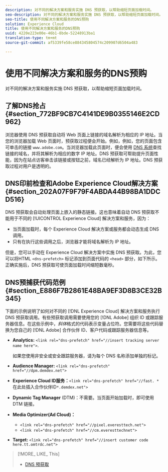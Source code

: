```yaml
---
description: 对不同的解决方案和服务实施 DNS 预获取，以帮助缩短页面加载时间。
seo-description: 对不同的解决方案和服务实施 DNS 预获取，以帮助缩短页面加载时间。
seo-title: 使用不同解决方案和服务的DNS预购
solution: Experience Cloud
title: 使用不同解决方案和服务的DNS预购
uuid: 4220e223e00e-46b1-8bde-52248913ba1
translation-type: tm+mt
source-git-commit: af5339fe58ce884345804574c209907d6504a483

---
```



# 使用不同解决方案和服务的DNS预购

对不同的解决方案和服务实施 DNS 预获取，以帮助缩短页面加载时间。

## 了解DNS抢占 {#section_772BF9CB7C4141DE9B0355146E2CD962}

浏览器使用 DNS 预获取自动将 Web 页面上链接的域名解析为相应的 IP 地址。当您的浏览器加载 Web 页面时，预获取过程便会开始。例如，例如，您的页面包含可单击的链接 `www.adobe.com`。当浏览器加载此页面时，便会使用 [DNS 系统](https://www.networksolutions.com/support/what-is-a-domain-name-server-dns-and-how-does-it-work/)查找链接的域名，并将其解析为相应的数字 IP 地址。DNS 预获取可帮助提升页面性能，因为在站点访客单击该链接或按钮之前，域名已经解析为 IP 地址。DNS 预获取过程对用户是透明的。

## DNS印前检查和Adobe Experience Cloud解决方案 {#section_202A07F9F79F4ABDA44B98BA1DDCD516}

DNS 预获取会自动处理页面上嵌入的静态链接。这也意味着自动 DNS 预获取不能用于不同的 [!UICONTROL Experience Cloud] 解决方案和服务，因为：

* 当页面加载时，每个 Experience Cloud 解决方案或服务都会动态生成 DNS 调用。
* 只有在执行这些调用之后，浏览器才能将域名解析为 IP 地址。

但是，您可以手动在 Experience Cloud 解决方案中实施 DNS 预获取。为此，您可以将HTML `<dns-prefetch>` 标记添加到页面代码的 `<head>` 部分，如下所示。正确实施后，DNS 预获取可使页面加载时间缩短数毫秒。

## DNS预捕获代码范例 {#section_E886F7B2861E48BA9EF3D8B3CE32B345}

下面的示例说明了如何对不同的 [!DNL Experience Cloud] 解决方案和服务执行 DNS 预获取调用。有些预获取调用需要使用您的 [!DNL Adobe] 组织 ID 或跟踪服务器信息。在这些示例中，*斜体*格式的代码表示变量占位符。您需要将这些代码替换为您自己的 [!DNL Adobe] 合作伙伴 ID、客户代码或跟踪服务器信息等。

* **Analytics:** `<link rel="dns-prefetch" href="//insert tracking server name here">`.

   如果您使用非安全或安全跟踪服务器，请为每个 DNS 名称添加单独的标记。

* **Audience Manager:** `<link rel="dns-prefetch" href="//dpm.demdex.net">`

* **Experience Cloud ID服务：**`<link rel="dns-prefetch" href="//fast. *`在此处插入合作伙伴ID`*.demdex.net">`

* **Dynamic Tag Manager** (DTM)：不需要。当页面开始加载时，即可使用 DTM 链接。

* **Media Optimizer(Ad Cloud)：**

   * `<link rel="dns-prefetch" href="//pixel.everesttech.net">`
   * `<link rel="dns-prefetch" href="//cm.everesttechnet">`


* **Target:** `<link rel="dns-prefetch" href="//insert customer code here.tt.omtrdc.net">`

>[!MORE_ LIKE_ This]
>
>* [DNS 预获取](https://www.chromium.org/developers/design-documents/dns-prefetching)

